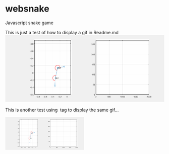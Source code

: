 # websnake
Javascript snake game

This is just a test of how to display a gif in Readme.md
![Not sure if this is caption or not](anim0.gif)

This is another test using <img> tag to display the same gif...

<img src="anim0.gif" width="250">
